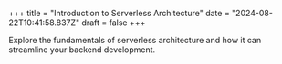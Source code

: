 +++
title = "Introduction to Serverless Architecture"
date = "2024-08-22T10:41:58.837Z"
draft = false
+++

  Explore the fundamentals of serverless architecture and how it can streamline your backend development.
        